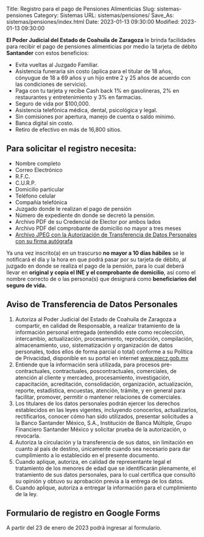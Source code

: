 Title: Registro para el pago de Pensiones Alimenticias
Slug: sistemas-pensiones
Category: Sistemas
URL: sistemas/pensiones/
Save_As: sistemas/pensiones/index.html
Date: 2023-01-13 09:30:00
Modified: 2023-01-13 09:30:00


**El Poder Judicial del Estado de Coahuila de Zaragoza** le brinda facilidades para recibir el pago de pensiones alimenticias por medio la tarjeta de débito **Santander** con estos beneficios:

- Evita vueltas al Juzgado Familiar.
- Asistencia funeraria sin costo (aplica para el titular de 18 años, cónyugue de 18 a 69 años y un hijo entre 2 y 25 años de acuerdo con las condiciones de servicio).
- Paga con tu tarjeta y recibe Cash back 1% en gasolineras, 2% en restaurantes y entretenimiento y 3% en farmacias.
- Seguro de vida por $100,000.
- Asistencia telefónica médica, dental, psicológica y legal.
- Sin comisiones por apertura, manejo de cuenta o saldo mínimo.
- Banca digital sin costo.
- Retiro de efectivo en más de 16,800 sitios.

## Para solicitar el registro necesita:

- Nombre completo
- Correo Electrónico
- R.F.C.
- C.U.R.P.
- Domicilio particular
- Teléfono celular
- Compañía telefónica
- Juzgado donde le realizan el pago de pensión
- Número de expediente dn donde se decretó la pensión.
- Archivo PDF de su Credencial de Elector por ambos lados
- Archivo PDF del comprobante de domicilio no mayor a tres meses
- [Archivo JPEG con la Autorización de Transferencia de Datos Personales con su firma autógrafa](https://storage.googleapis.com/pjecz-consultas/Sistemas/autorizacion-transferencia-datos-personales.pdf)

Ya una vez inscrito(a) en un trascurso **no mayor a 10 días hábiles** se le notificará el día y la hora en que podrá pasar por su tarjeta de débito, al juzgado en donde se realiza el pago de la pensión, para lo cual deberá llevar en **original y copia el INE y el comprobante de domicilio**, así como el nombre correcto de o las persona(s) que designará como **beneficiarios del seguro de vida.**

## Aviso de Transferencia de Datos Personales

1. Autoriza al Poder Judicial del Estado de Coahuila de Zaragoza a compartir, en calidad de
Responsable, a realizar tratamiento de la información personal entregada (entendido este como
recolección, intercambio, actualización, procesamiento, reproducción, compilación,
almacenamiento, uso, sistematización y organización de datos personales, todos ellos de forma
parcial o total) conforme a su Política de Privacidad, disponible en su portal en internet
www.pjecz.gob.mx
1. Entiende que la información será utilizada, para procesos pre-contractuales, contractuales,
poscontractuales, comerciales, de atención al cliente y mercadeo, procesamiento, investigación,
capacitación, acreditación, consolidación, organización, actualización, reporte, estadística,
encuestas, atención, trámite, y en general para facilitar, promover, permitir o mantener relaciones
de comerciales.
1. Los titulares de los datos personales podrán ejercer los derechos establecidos en las leyes
vigentes, incluyendo conocerlos, actualizarlos, rectificarlos, conocer cómo han sido utilizados,
presentar solicitudes a la Banco Santander México, S.A., Institución de Banca Múltiple, Grupo
Financiero Santander México y solicitar prueba de la autorización, o revocarla.
1. Autoriza la circulación y la transferencia de sus datos, sin limitación en cuanto al país de destino,
únicamente cuando sea necesario para dar cumplimiento a lo establecido en el presente
documento.
1. Cuando aplique, autoriza, en calidad de representante legal el tratamiento de los menores de
edad que se identificarán plenamente, el tratamiento de sus datos personales, para lo cual
certifica que consultó su opinión y obtuvo su aprobación previa a la entrega de los datos.
1. Cuando aplique, autoriza a entregar la información para el cumplimiento de la ley.

## Formulario de registro en Google Forms

A partir del 23 de enero de 2023 podrá ingresar al formulario.

